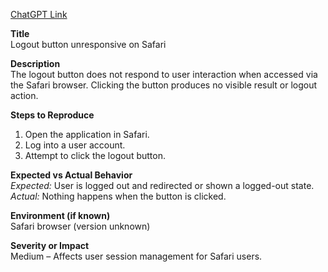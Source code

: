 [ChatGPT Link](https://chatgpt.com/share/683ebf12-3894-8002-a1e5-1d12a2bb9967)

**Title**  
Logout button unresponsive on Safari

**Description**  
The logout button does not respond to user interaction when accessed via the Safari browser. Clicking the button produces no visible result or logout action.

**Steps to Reproduce**  

1. Open the application in Safari.
2. Log into a user account.
3. Attempt to click the logout button.

**Expected vs Actual Behavior**  
*Expected:* User is logged out and redirected or shown a logged-out state.
*Actual:* Nothing happens when the button is clicked.

**Environment (if known)**  
Safari browser (version unknown)

**Severity or Impact**  
Medium – Affects user session management for Safari users.
